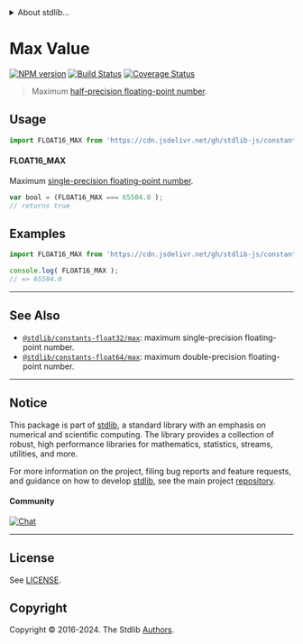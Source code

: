 <!--

@license Apache-2.0

Copyright (c) 2018 The Stdlib Authors.

Licensed under the Apache License, Version 2.0 (the "License");
you may not use this file except in compliance with the License.
You may obtain a copy of the License at

   http://www.apache.org/licenses/LICENSE-2.0

Unless required by applicable law or agreed to in writing, software
distributed under the License is distributed on an "AS IS" BASIS,
WITHOUT WARRANTIES OR CONDITIONS OF ANY KIND, either express or implied.
See the License for the specific language governing permissions and
limitations under the License.

-->


<details>
  <summary>
    About stdlib...
  </summary>
  <p>We believe in a future in which the web is a preferred environment for numerical computation. To help realize this future, we've built stdlib. stdlib is a standard library, with an emphasis on numerical and scientific computation, written in JavaScript (and C) for execution in browsers and in Node.js.</p>
  <p>The library is fully decomposable, being architected in such a way that you can swap out and mix and match APIs and functionality to cater to your exact preferences and use cases.</p>
  <p>When you use stdlib, you can be absolutely certain that you are using the most thorough, rigorous, well-written, studied, documented, tested, measured, and high-quality code out there.</p>
  <p>To join us in bringing numerical computing to the web, get started by checking us out on <a href="https://github.com/stdlib-js/stdlib">GitHub</a>, and please consider <a href="https://opencollective.com/stdlib">financially supporting stdlib</a>. We greatly appreciate your continued support!</p>
</details>

# Max Value

[![NPM version][npm-image]][npm-url] [![Build Status][test-image]][test-url] [![Coverage Status][coverage-image]][coverage-url] <!-- [![dependencies][dependencies-image]][dependencies-url] -->

> Maximum [half-precision floating-point number][half-precision-floating-point-format].



<section class="usage">

## Usage

```javascript
import FLOAT16_MAX from 'https://cdn.jsdelivr.net/gh/stdlib-js/constants-float16-max@deno/mod.js';
```

#### FLOAT16_MAX

Maximum [single-precision floating-point number][half-precision-floating-point-format].

```javascript
var bool = (FLOAT16_MAX === 65504.0 );
// returns true
```

</section>

<!-- /.usage -->

<section class="examples">

## Examples

<!-- TODO: better example -->

<!-- eslint no-undef: "error" -->

```javascript
import FLOAT16_MAX from 'https://cdn.jsdelivr.net/gh/stdlib-js/constants-float16-max@deno/mod.js';

console.log( FLOAT16_MAX );
// => 65504.0
```

</section>

<!-- /.examples -->

<!-- Section for related `stdlib` packages. Do not manually edit this section, as it is automatically populated. -->

<section class="related">

* * *

## See Also

-   <span class="package-name">[`@stdlib/constants-float32/max`][@stdlib/constants/float32/max]</span><span class="delimiter">: </span><span class="description">maximum single-precision floating-point number.</span>
-   <span class="package-name">[`@stdlib/constants-float64/max`][@stdlib/constants/float64/max]</span><span class="delimiter">: </span><span class="description">maximum double-precision floating-point number.</span>

</section>

<!-- /.related -->

<!-- Section for all links. Make sure to keep an empty line after the `section` element and another before the `/section` close. -->


<section class="main-repo" >

* * *

## Notice

This package is part of [stdlib][stdlib], a standard library with an emphasis on numerical and scientific computing. The library provides a collection of robust, high performance libraries for mathematics, statistics, streams, utilities, and more.

For more information on the project, filing bug reports and feature requests, and guidance on how to develop [stdlib][stdlib], see the main project [repository][stdlib].

#### Community

[![Chat][chat-image]][chat-url]

---

## License

See [LICENSE][stdlib-license].


## Copyright

Copyright &copy; 2016-2024. The Stdlib [Authors][stdlib-authors].

</section>

<!-- /.stdlib -->

<!-- Section for all links. Make sure to keep an empty line after the `section` element and another before the `/section` close. -->

<section class="links">

[npm-image]: http://img.shields.io/npm/v/@stdlib/constants-float16-max.svg
[npm-url]: https://npmjs.org/package/@stdlib/constants-float16-max

[test-image]: https://github.com/stdlib-js/constants-float16-max/actions/workflows/test.yml/badge.svg?branch=v0.2.2
[test-url]: https://github.com/stdlib-js/constants-float16-max/actions/workflows/test.yml?query=branch:v0.2.2

[coverage-image]: https://img.shields.io/codecov/c/github/stdlib-js/constants-float16-max/main.svg
[coverage-url]: https://codecov.io/github/stdlib-js/constants-float16-max?branch=main

<!--

[dependencies-image]: https://img.shields.io/david/stdlib-js/constants-float16-max.svg
[dependencies-url]: https://david-dm.org/stdlib-js/constants-float16-max/main

-->

[chat-image]: https://img.shields.io/gitter/room/stdlib-js/stdlib.svg
[chat-url]: https://app.gitter.im/#/room/#stdlib-js_stdlib:gitter.im

[stdlib]: https://github.com/stdlib-js/stdlib

[stdlib-authors]: https://github.com/stdlib-js/stdlib/graphs/contributors

[umd]: https://github.com/umdjs/umd
[es-module]: https://developer.mozilla.org/en-US/docs/Web/JavaScript/Guide/Modules

[deno-url]: https://github.com/stdlib-js/constants-float16-max/tree/deno
[deno-readme]: https://github.com/stdlib-js/constants-float16-max/blob/deno/README.md
[umd-url]: https://github.com/stdlib-js/constants-float16-max/tree/umd
[umd-readme]: https://github.com/stdlib-js/constants-float16-max/blob/umd/README.md
[esm-url]: https://github.com/stdlib-js/constants-float16-max/tree/esm
[esm-readme]: https://github.com/stdlib-js/constants-float16-max/blob/esm/README.md
[branches-url]: https://github.com/stdlib-js/constants-float16-max/blob/main/branches.md

[stdlib-license]: https://raw.githubusercontent.com/stdlib-js/constants-float16-max/main/LICENSE

[half-precision-floating-point-format]: https://en.wikipedia.org/wiki/Half-precision_floating-point_format

<!-- <related-links> -->

[@stdlib/constants/float32/max]: https://github.com/stdlib-js/constants-float32-max/tree/deno

[@stdlib/constants/float64/max]: https://github.com/stdlib-js/constants-float64-max/tree/deno

<!-- </related-links> -->

</section>

<!-- /.links -->
